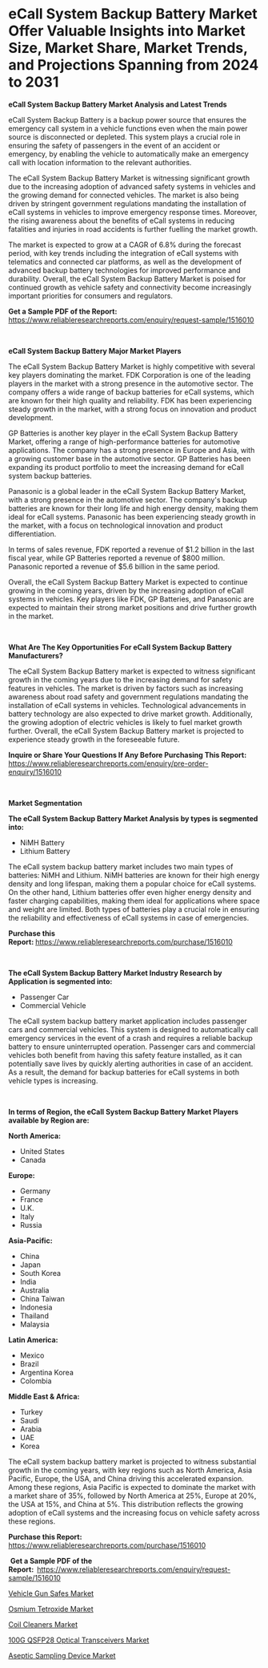 <p><h1>eCall System Backup Battery Market Offer Valuable Insights into Market Size, Market Share, Market Trends, and Projections Spanning from 2024 to 2031</h1></p><p><strong>eCall System Backup Battery Market Analysis and Latest Trends</strong></p>
<p><p>eCall System Backup Battery is a backup power source that ensures the emergency call system in a vehicle functions even when the main power source is disconnected or depleted. This system plays a crucial role in ensuring the safety of passengers in the event of an accident or emergency, by enabling the vehicle to automatically make an emergency call with location information to the relevant authorities.</p><p>The eCall System Backup Battery Market is witnessing significant growth due to the increasing adoption of advanced safety systems in vehicles and the growing demand for connected vehicles. The market is also being driven by stringent government regulations mandating the installation of eCall systems in vehicles to improve emergency response times. Moreover, the rising awareness about the benefits of eCall systems in reducing fatalities and injuries in road accidents is further fuelling the market growth.</p><p>The market is expected to grow at a CAGR of 6.8% during the forecast period, with key trends including the integration of eCall systems with telematics and connected car platforms, as well as the development of advanced backup battery technologies for improved performance and durability. Overall, the eCall System Backup Battery Market is poised for continued growth as vehicle safety and connectivity become increasingly important priorities for consumers and regulators.</p></p>
<p><strong>Get a Sample PDF of the Report:&nbsp;</strong> <a href="https://www.reliableresearchreports.com/enquiry/request-sample/1516010">https://www.reliableresearchreports.com/enquiry/request-sample/1516010</a></p>
<p>&nbsp;</p>
<p><strong>eCall System Backup Battery Major Market Players</strong></p>
<p><p>The eCall System Backup Battery Market is highly competitive with several key players dominating the market. FDK Corporation is one of the leading players in the market with a strong presence in the automotive sector. The company offers a wide range of backup batteries for eCall systems, which are known for their high quality and reliability. FDK has been experiencing steady growth in the market, with a strong focus on innovation and product development.</p><p>GP Batteries is another key player in the eCall System Backup Battery Market, offering a range of high-performance batteries for automotive applications. The company has a strong presence in Europe and Asia, with a growing customer base in the automotive sector. GP Batteries has been expanding its product portfolio to meet the increasing demand for eCall system backup batteries.</p><p>Panasonic is a global leader in the eCall System Backup Battery Market, with a strong presence in the automotive sector. The company's backup batteries are known for their long life and high energy density, making them ideal for eCall systems. Panasonic has been experiencing steady growth in the market, with a focus on technological innovation and product differentiation.</p><p>In terms of sales revenue, FDK reported a revenue of $1.2 billion in the last fiscal year, while GP Batteries reported a revenue of $800 million. Panasonic reported a revenue of $5.6 billion in the same period.</p><p>Overall, the eCall System Backup Battery Market is expected to continue growing in the coming years, driven by the increasing adoption of eCall systems in vehicles. Key players like FDK, GP Batteries, and Panasonic are expected to maintain their strong market positions and drive further growth in the market.</p></p>
<p>&nbsp;</p>
<p><strong>What Are The Key Opportunities For eCall System Backup Battery Manufacturers?</strong></p>
<p><p>The eCall System Backup Battery market is expected to witness significant growth in the coming years due to the increasing demand for safety features in vehicles. The market is driven by factors such as increasing awareness about road safety and government regulations mandating the installation of eCall systems in vehicles. Technological advancements in battery technology are also expected to drive market growth. Additionally, the growing adoption of electric vehicles is likely to fuel market growth further. Overall, the eCall System Backup Battery market is projected to experience steady growth in the foreseeable future.</p></p>
<p><strong>Inquire or Share Your Questions If Any Before Purchasing This Report:</strong> <a href="https://www.reliableresearchreports.com/enquiry/pre-order-enquiry/1516010">https://www.reliableresearchreports.com/enquiry/pre-order-enquiry/1516010</a></p>
<p>&nbsp;</p>
<p><strong>Market Segmentation</strong></p>
<p><strong>The eCall System Backup Battery Market Analysis by types is segmented into:</strong></p>
<p><ul><li>NiMH Battery</li><li>Lithium Battery</li></ul></p>
<p><p>The eCall system backup battery market includes two main types of batteries: NiMH and Lithium. NiMH batteries are known for their high energy density and long lifespan, making them a popular choice for eCall systems. On the other hand, Lithium batteries offer even higher energy density and faster charging capabilities, making them ideal for applications where space and weight are limited. Both types of batteries play a crucial role in ensuring the reliability and effectiveness of eCall systems in case of emergencies.</p></p>
<p><strong>Purchase this Report:&nbsp;</strong><a href="https://www.reliableresearchreports.com/purchase/1516010">https://www.reliableresearchreports.com/purchase/1516010</a></p>
<p>&nbsp;</p>
<p><strong>The eCall System Backup Battery Market Industry Research by Application is segmented into:</strong></p>
<p><ul><li>Passenger Car</li><li>Commercial Vehicle</li></ul></p>
<p><p>The eCall system backup battery market application includes passenger cars and commercial vehicles. This system is designed to automatically call emergency services in the event of a crash and requires a reliable backup battery to ensure uninterrupted operation. Passenger cars and commercial vehicles both benefit from having this safety feature installed, as it can potentially save lives by quickly alerting authorities in case of an accident. As a result, the demand for backup batteries for eCall systems in both vehicle types is increasing.</p></p>
<p>&nbsp;</p>
<p><strong>In terms of Region, the eCall System Backup Battery Market Players available by Region are:</strong></p>
<p>
    <p> <strong> North America: </strong>
        <ul>
            <li>United States</li>
            <li>Canada</li>
        </ul>
        </p> 
    <p> <strong> Europe: </strong>
        <ul>
            <li>Germany</li>
            <li>France</li>
            <li>U.K.</li>
            <li>Italy</li>
            <li>Russia</li>
        </ul>
        </p> 
    <p> <strong> Asia-Pacific: </strong>
        <ul>
            <li>China</li>
            <li>Japan</li>
            <li>South Korea</li>
            <li>India</li>
            <li>Australia</li>
            <li>China Taiwan</li>
            <li>Indonesia</li>
            <li>Thailand</li>
            <li>Malaysia</li>
        </ul>
        </p> 
    <p> <strong> Latin America: </strong>
        <ul>
            <li>Mexico</li>
            <li>Brazil</li>
            <li>Argentina Korea</li>
            <li>Colombia</li>
        </ul>
        </p> 
    <p> <strong> Middle East & Africa: </strong>
        <ul>
            <li>Turkey</li>
            <li>Saudi</li>
            <li>Arabia</li>
            <li>UAE</li>
            <li>Korea</li>
        </ul>
    </p>
    </p>
<p><p>The eCall system backup battery market is projected to witness substantial growth in the coming years, with key regions such as North America, Asia Pacific, Europe, the USA, and China driving this accelerated expansion. Among these regions, Asia Pacific is expected to dominate the market with a market share of 35%, followed by North America at 25%, Europe at 20%, the USA at 15%, and China at 5%. This distribution reflects the growing adoption of eCall systems and the increasing focus on vehicle safety across these regions.</p></p>
<p><strong>Purchase this Report: </strong><a href="https://www.reliableresearchreports.com/purchase/1516010">https://www.reliableresearchreports.com/purchase/1516010</a></p>
<p>&nbsp;<strong>Get a Sample PDF of the Report:&nbsp;&nbsp;</strong><a href="https://www.reliableresearchreports.com/enquiry/request-sample/1516010">https://www.reliableresearchreports.com/enquiry/request-sample/1516010</a></p>
<p><strong></strong></p>
<p><p><a href="https://gamy-alyssum-396.notion.site/Vehicle-Gun-Safes-Market-Analysis-Examines-its-Scope-on-Growth-Opportunities-and-Forecasted-Trends--7c3508f5c4fb4b9a87921bcce23fbc13">Vehicle Gun Safes Market</a></p><p><a href="https://view.publitas.com/reportprime-1/osmium-tetroxide-market-offer-valuable-insights-into-market-size-market-share-market-trends-and-projections-spanning-from-2024-to-2031/">Osmium Tetroxide Market</a></p><p><a href="https://view.publitas.com/reportprime-1/coil-cleaners-market-growth-market-trends-covid-19-impact-and-forecasts-for-period-from-2024-2031/">Coil Cleaners Market</a></p><p><a href="https://natural-crush-b99.notion.site/100G-QSFP28-Optical-Transceivers-Market-Size-Market-Share-and-Global-Market-Analysis-Report-2024--feb22a4b4b614dfe89dc9b21dfbf4c66">100G QSFP28 Optical Transceivers Market</a></p><p><a href="https://boundless-drawbridge-702.notion.site/Aseptic-Sampling-Device-Market-Dynamics-2024-2031-Also-about-Its-Market-Trends-Projections-and-Op-623fb9e560f540a59f0e4fb54dcd722f">Aseptic Sampling Device Market</a></p></p>